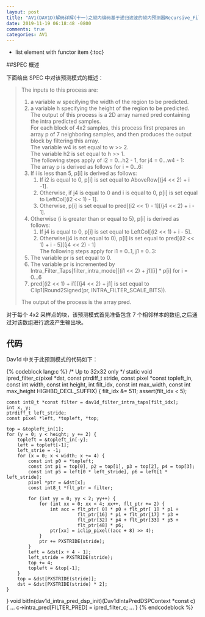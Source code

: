 ```yaml
---
layout: post
title: "AV1(DAV1D)解码详解(十一)之帧内编码基于递归滤波的帧内预测器Recursive_Filtering"
date: 2019-11-19 06:18:48 -0800
comments: true
categories: AV1
---
```


* list element with functor item
{:toc}

##SPEC 概述

下面给出 SPEC 中对该预测模式的概述：  

> The inputs to this process are:  
> 1. a variable w specifying the width of the region to be predicted.  
> 2. a variable h specifying the height of the region to be predicted.  
> The output of this process is a 2D array named pred containing the intra predicted samples.  
> For each block of 4x2 samples, this process first prepares an array p of 7 neighboring samples, and then produces the output block by filtering this array.  
> The variable w4 is set equal to w >> 2.  
> The variable h2 is set equal to h >> 1.  
> The following steps apply of i2 = 0...h2 - 1, for j4 = 0...w4 - 1:  
> The array p is derived as follows for i = 0...6:  
>   1. If i is less than 5, p[i] is derived as follows:  
>       1. If i2 is equal to 0, p[i] is set equal to AboveRow[(j4 << 2) + i -1].  
>       2. Otherwise, if j4 is equal to 0 and i is equal to 0, p[i] is set equal to LeftCol[(i2 << 1) - 1].  
>       3. Otherwise, p[i] is set equal to pred[(i2 << 1) - 1][(j4 << 2) + i - 1].  
>   2. Otherwise (i is greater than or equal to 5), p[i] is derived as follows:  
>       1. If j4 is equal to 0, p[i] is set equal to LeftCol[(i2 << 1) + i - 5].  
>       2. Otherwise(j4 is not equal to 0), p[i] is set equal to pred[(i2 << 1) + i - 5][(j4 << 2) - 1]  
> The following steps apply for i1 = 0..1, j1 = 0..3:  
>   1. The variable pr is set equal to 0.  
>   2. The variable pr is incremented by Intra_Filter_Taps[filter_intra_mode][(i1 << 2) + j1][i] * p[i] for i = 0...6  
>   3. pred[(i2 << 1) + i1][(j4 << 2) + j1] is set equal to Clip1(Round2Signed(pr, INTRA_FILTER_SCALE_BITS)).  
>
> The output of the process is the array pred.

对于每个 4x2 采样点的块，该预测模式首先准备包含 7 个相邻样本的数组,之后通过对该数组进行滤波产生输出块。

## 代码

Dav1d 中关于此预测模式的代码如下：

{% codeblock lang:c %}
/* Up to 32x32 only */
static void ipred_filter_c(pixel *dst, const ptrdiff_t stride,
                           const pixel *const topleft_in,
                           const int width, const int height, int filt_idx,
                           const int max_width, const int max_height
                           HIGHBD_DECL_SUFFIX)
{
    filt_idx &= 511;
    assert(filt_idx < 5);

    const int8_t *const filter = dav1d_filter_intra_taps[filt_idx];
    int x, y;
    ptrdiff_t left_stride;
    const pixel *left, *topleft, *top;

    top = &topleft_in[1];
    for (y = 0; y < height; y += 2) {
        topleft = &topleft_in[-y];
        left = topleft[-1];
        left_strie = -1;
        for (x = 0; x < width; x += 4) {
            const int p0 = *topleft;
            const int p1 = top[0], p2 = top[1], p3 = top[2], p4 = top[3];
            const int p5 = left[0 * left_stride], p6 = left[1 * left_stride];
            pixel *ptr = &dst[x];
            const int8_t *flt_ptr = filter;

            for (int yy = 0; yy < 2; yy++) {
                for (int xx = 0; xx < 4; xx++, flt_ptr += 2) {
                    int acc = flt_ptr[ 0] * p0 + flt_ptr[ 1] * p1 + 
                              flt_ptr[16] * p1 + flt_ptr[17] * p3 +
                              flt_ptr[32] * p4 + flt_ptr[33] * p5 +
                              flt_ptr[48] * p6;
                    ptr[xx] = iclip_pixel((acc + 8) >> 4);
                }
                ptr += PXSTRIDE(stride);
            }
            left = &dst[x + 4 - 1];
            left_stride = PXSTRIDE(stride);
            top += 4;
            topleft = &top[-1];
        }
        top = &dst[PXSTRIDE(stride)];
        dst = &dst[PXSTRIDE(stride) * 2];
    }
}
void bitfn(dav1d_intra_pred_dsp_init)(Dav1dIntaPredDSPContext *const c) {
    ...
    c->intra_pred[FILTER_PRED] = ipred_filter_c;
    ...
}
{% endcodeblock %}

